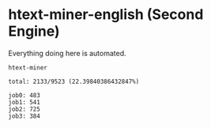 # htext-miner-english (Second Engine)

Everything doing here is automated.

```
htext-miner

total: 2133/9523 (22.39840386432847%)

job0: 483
job1: 541
job2: 725
job3: 384
```